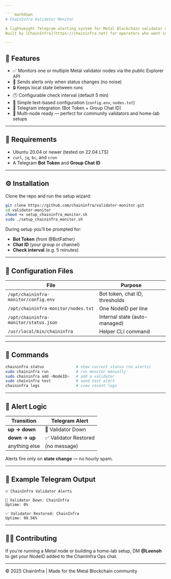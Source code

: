 ```yaml
---

````markdown
# ChainInfra Validator Monitor

A lightweight Telegram alerting system for Metal Blockchain validator nodes.  
Built by [ChainInfra](https://chaininfra.net) for operators who want instant alerts when their node goes offline or recovers.

---
```


## 🚀 Features

- ✅ Monitors one or multiple Metal validator nodes via the public Explorer API  
- 🚨 Sends alerts only when status changes (no noise)  
- 🔒 Keeps local state between runs  
- 🕐 Configurable check interval (default 5 min)  
- 📄 Simple text-based configuration (`config.env`, `nodes.txt`)  
- 💬 Telegram integration (Bot Token + Group Chat ID)  
- 👥 Multi-node ready — perfect for community validators and home-lab setups  

---

## 🧰 Requirements

- Ubuntu 20.04 or newer (tested on 22.04 LTS)  
- `curl`, `jq`, `bc`, and `cron`  
- A Telegram **Bot Token** and **Group Chat ID**

---

## ⚙️ Installation

Clone the repo and run the setup wizard:

```bash
git clone https://github.com/chaininfra/validator-monitor.git
cd validator-monitor
chmod +x setup_chaininfra_monitor.sh
sudo ./setup_chaininfra_monitor.sh
````

During setup you’ll be prompted for:

* **Bot Token** (from @BotFather)
* **Chat ID** (your group or channel)
* **Check interval** (e.g. 5 minutes)

---

## 🧩 Configuration Files

| File                                  | Purpose                        |
| ------------------------------------- | ------------------------------ |
| `/opt/chaininfra-monitor/config.env`  | Bot token, chat ID, thresholds |
| `/opt/chaininfra-monitor/nodes.txt`   | One NodeID per line            |
| `/opt/chaininfra-monitor/status.json` | Internal state (auto-managed)  |
| `/usr/local/bin/chaininfra`           | Helper CLI command             |

---

## 🧠 Commands

```bash
chaininfra status              # show current status (no alerts)
sudo chaininfra run            # run monitor manually
sudo chaininfra add <NodeID>   # add a validator
sudo chaininfra test           # send test alert
chaininfra logs                # view recent logs
```

---

## 🔔 Alert Logic

| Transition    | Telegram Alert       |
| ------------- | -------------------- |
| **up → down** | 🚨 Validator Down    |
| **down → up** | ✅ Validator Restored |
| anything else | (no message)         |

Alerts fire only on **state change** — no hourly spam.

---

## 🧱 Example Telegram Output

```
🔥 ChainInfra Validator Alerts

🚨 Validator Down: ChainInfra
Uptime: 0%

✅ Validator Restored: ChainInfra
Uptime: 99.56%
```

---

## 🧑‍💻 Contributing

If you’re running a Metal node or building a home-lab setup, DM **@Leenoh** to get your NodeID added to the ChainInfra Ops chat.

---

© 2025 ChainInfra | Made for the Metal Blockchain community

```

```
